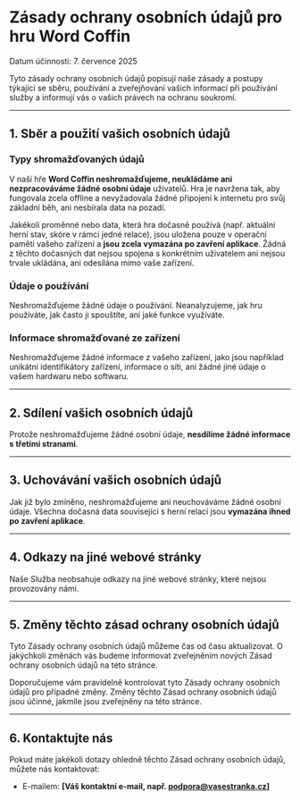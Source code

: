 # Zásady ochrany osobních údajů pro hru Word Coffin

Datum účinnosti: 7. července 2025

Tyto zásady ochrany osobních údajů popisují naše zásady a postupy týkající se sběru, používání a zveřejňování vašich informací při používání služby a informují vás o vašich právech na ochranu soukromí.

---

## 1. Sběr a použití vašich osobních údajů

### Typy shromažďovaných údajů

V naší hře **Word Coffin neshromažďujeme, neukládáme ani nezpracováváme žádné osobní údaje** uživatelů. Hra je navržena tak, aby fungovala zcela offline a nevyžadovala žádné připojení k internetu pro svůj základní běh, ani nesbírala data na pozadí.

Jakékoli proměnné nebo data, která hra dočasně používá (např. aktuální herní stav, skóre v rámci jedné relace), jsou uložena pouze v operační paměti vašeho zařízení a **jsou zcela vymazána po zavření aplikace**. Žádná z těchto dočasných dat nejsou spojena s konkrétním uživatelem ani nejsou trvale ukládána, ani odesílána mimo vaše zařízení.

### Údaje o používání

Neshromažďujeme žádné údaje o používání. Neanalyzujeme, jak hru používáte, jak často ji spouštíte, ani jaké funkce využíváte.

### Informace shromažďované ze zařízení

Neshromažďujeme žádné informace z vašeho zařízení, jako jsou například unikátní identifikátory zařízení, informace o síti, ani žádné jiné údaje o vašem hardwaru nebo softwaru.

---

## 2. Sdílení vašich osobních údajů

Protože neshromažďujeme žádné osobní údaje, **nesdílíme žádné informace s třetími stranami**.

---

## 3. Uchovávání vašich osobních údajů

Jak již bylo zmíněno, neshromažďujeme ani neuchováváme žádné osobní údaje. Všechna dočasná data související s herní relací jsou **vymazána ihned po zavření aplikace**.

---

## 4. Odkazy na jiné webové stránky

Naše Služba neobsahuje odkazy na jiné webové stránky, které nejsou provozovány námi.

---

## 5. Změny těchto zásad ochrany osobních údajů

Tyto Zásady ochrany osobních údajů můžeme čas od času aktualizovat. O jakýchkoli změnách vás budeme informovat zveřejněním nových Zásad ochrany osobních údajů na této stránce.

Doporučujeme vám pravidelně kontrolovat tyto Zásady ochrany osobních údajů pro případné změny. Změny těchto Zásad ochrany osobních údajů jsou účinné, jakmile jsou zveřejněny na této stránce.

---

## 6. Kontaktujte nás

Pokud máte jakékoli dotazy ohledně těchto Zásad ochrany osobních údajů, můžete nás kontaktovat:

* E-mailem: **[Váš kontaktní e-mail, např. podpora@vasestranka.cz]**
